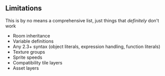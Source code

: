 
## Limitations
This is by no means a comprehensive list, just things that _definitely_ don't work
- Room inheritance
- Variable definitions
- Any 2.3+ syntax (object literals, expression handling, function literals)
- Texture groups
- Sprite speeds
- Compatibility tile layers
- Asset layers